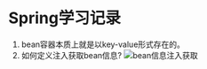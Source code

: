 # Spring学习记录

1. bean容器本质上就是以key-value形式存在的。
2. 如何定义注入获取bean信息?
![bean信息注入获取](https://qnyun.linshiyou.cn/images/image-20230115005439358.png)
